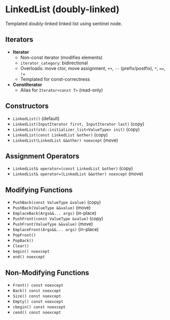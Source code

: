 # LinkedList (doubly-linked)

Templated doubly-linked linked list using sentinel node.

## Iterators

* **Iterator** 
    * Non-const iterator (modifies elements)
    * `iterator_category`: bidirectional
    * Overloads: move ctor, move assignment, `++`, `--` (prefix/postfix), `*`, `==`, `!=`
    * Templated for const-correctness
* **ConstIterator**
    * Alias for `Iterator<const T>` (read-only)

## Constructors

* `LinkedList()` (default)
* `LinkedList(InputIterator first, InputIterator last)` (copy)
* `LinkedList(std::initializer_list<ValueType> init)` (copy)
* `LinkedList(const LinkedList &other)` (copy)
* `LinkedList(LinkedList &&other) noexcept` (move)

## Assignment Operators

* `LinkedList& operator=(const LinkedList &other)` (copy) 
* `LinkedList& operator=(LinkedList &&other) noexcept` (move)

## Modifying Functions

* `PushBack(const ValueType &value)` (copy)
* `PushBack(ValueType &&value)` (move)
* `EmplaceBack(Args&&... args)` (in-place)
* `PushFront(const ValueType &value)` (copy)
* `PushFront(ValueType &&value)` (move) 
* `EmplaceFront(Args&&... args)` (in-place)
* `PopFront()`  
* `PopBack()`
* `Clear()` 
* `begin() noexcept` 
* `end() noexcept` 

## Non-Modifying Functions

* `Front() const noexcept` 
* `Back() const noexcept` 
* `Size() const noexcept`  
* `Empty() const noexcept` 
* `cbegin() const noexcept`
* `cend() const noexcept` 
